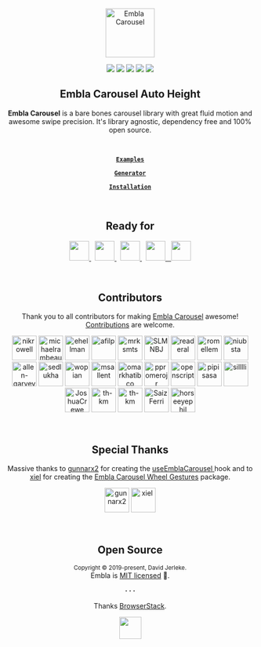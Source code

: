 <br />
<div align="center">
  <p align="center">
    <a href="https://www.embla-carousel.com/"><img width="100" height="100" src="https://www.embla-carousel.com/embla-logo.svg" alt="Embla Carousel">
    </a>
  </p>

  <p align="center">
    <a href="https://opensource.org/licenses/MIT"><img src="https://img.shields.io/npm/l/embla-carousel?color=%238ab4f8&style=flat-square"></a>
    <a href="https://www.npmjs.com/package/embla-carousel-auto-height"><img src="https://img.shields.io/npm/v/embla-carousel-auto-height.svg?color=%23c1a8e2&style=flat-square"></a>
    <a href="https://github.com/davidjerleke/embla-carousel/actions?query=workflow%3A%22Continuous+Integration%22"><img src="https://img.shields.io/github/actions/workflow/status/davidjerleke/embla-carousel/cd.yml?color=%238ab4f8&style=flat-square"></a>
    <a href="https://prettier.io"><img src="https://img.shields.io/badge/code_style-prettier-ff69b4.svg?color=%23c1a8e2&style=flat-square"></a>
    <a href="https://bundlephobia.com/result?p=embla-carousel-auto-height@latest"><img src="https://img.shields.io/bundlephobia/minzip/embla-carousel-auto-height?color=%238ab4f8&style=flat-square&label=gzip%20size">
    </a>
  </p>

  <strong>
    <h2 align="center">Embla Carousel Auto Height</h2>
  </strong>

  <p align="center">
    <strong>Embla Carousel</strong> is a bare bones carousel library with great fluid motion and awesome swipe precision. It's library agnostic, dependency free and 100% open source.
  </p>

  <br>

  <p align="center">
    <strong>
      <code>&nbsp;<a href="https://www.embla-carousel.com/examples/predefined/">Examples</a>&nbsp;</code>
    </strong>
  </p>

  <p align="center">
    <strong>
      <code>&nbsp;<a href="https://www.embla-carousel.com/examples/generator/">Generator</a>&nbsp;</code>
    </strong>
  </p>

  <p align="center">
    <strong>
      <code>&nbsp;<a href="https://www.embla-carousel.com/get-started/#choose-installation-type">Installation</a>&nbsp;</code>
    </strong>
  </p>
</div>

<br>

<div align="center">
  <strong>
    <h2 align="center">Ready for</h2>
  </strong>
  
  <p align="center">
    <a href="https://www.embla-carousel.com/get-started/module/">
      <img src="https://www.embla-carousel.com/javascript-logo.svg" width="40" height="40" />
    </a>
    &nbsp;
    <a href="https://www.embla-carousel.com/get-started/module/">
      <img src="https://www.embla-carousel.com/typescript-logo.svg" width="40" height="40" />
    </a>
    &nbsp;
    <a href="https://www.embla-carousel.com/get-started/react/">
      <img src="https://www.embla-carousel.com/react-logo.svg" width="40" height="40" />
    </a>
    &nbsp;
    <a href="https://www.embla-carousel.com/get-started/vue/">
      <img src="https://www.embla-carousel.com/vue-logo.svg" width="40" height="40" />
    &nbsp;
    <a href="https://www.embla-carousel.com/get-started/svelte/">
      <img src="https://www.embla-carousel.com/svelte-logo.svg" width="40" height="40" />
    </a>
  </p>
</div>

<br>

<div align="center">
  <strong>
    <h2 align="center">Contributors</h2>
  </strong>
  <p align="center">
    Thank you to all contributors for making <a href="https://www.embla-carousel.com/">Embla Carousel</a> awesome! <a href="https://github.com/davidjerleke/embla-carousel/blob/master/.github/CONTRIBUTING.md">Contributions</a> are welcome.
  </p>
  <p align="center">
    <a href="https://github.com/nikrowell"><img src="https://avatars2.githubusercontent.com/u/260039?s=120&v=4" title="nikrowell" width="50" height="50" style="max-width:100%;"></a>
    <a href="https://github.com/michaelrambeau"><img src="https://avatars0.githubusercontent.com/u/5546996?s=120&v=4" title="michaelrambeau" width="50" height="50" style="max-width:100%;"></a>
    <a href="https://github.com/ehellman"><img src="https://avatars3.githubusercontent.com/u/586152?s=120&v=4" title="ehellman" width="50" height="50" style="max-width:100%;"></a>
    <a href="https://github.com/afilp"><img src="https://avatars0.githubusercontent.com/u/7850073?s=120&v=4" title="afilp" width="50" height="50" style="max-width:100%;"></a>
    <a href="https://github.com/mrksmts"><img src="https://avatars1.githubusercontent.com/u/437794?s=120&v=4" title="mrksmts" width="50" height="50" style="max-width:100%;"></a>
    <a href="https://github.com/SLMNBJ"><img src="https://avatars2.githubusercontent.com/u/30017004?s=120&v=4" title="SLMNBJ" width="50" height="50" style="max-width:100%;"></a>
    <a href="https://github.com/readeral"><img src="https://avatars0.githubusercontent.com/u/15904136?s=120&v=4" title="readeral" width="50" height="50" style="max-width:100%;"></a>
    <a href="https://github.com/romellem"><img src="https://avatars2.githubusercontent.com/u/8504000?s=120&v=4" title="romellem" width="50" height="50" style="max-width:100%;"></a>
    <a href="https://github.com/niubsta"><img src="https://avatars0.githubusercontent.com/u/270320?s=120&v=4" title="niubsta" width="50" height="50" style="max-width:100%;"></a>
    <a href="https://github.com/allen-garvey"><img src="https://avatars1.githubusercontent.com/u/9314727?s=120s&v=4" title="allen-garvey" width="50" height="50" style="max-width:100%;"></a>
    <a href="https://github.com/sedlukha"><img src="https://avatars3.githubusercontent.com/u/14075940?s=120&v=4" title="sedlukha" width="50" height="50" style="max-width:100%;"></a>
    <a href="https://github.com/wopian"><img src="https://avatars3.githubusercontent.com/u/3440094?s=120&v=4" title="wopian" width="50" height="50" style="max-width:100%;"></a>
    <a href="https://github.com/msallent"><img src="https://avatars3.githubusercontent.com/u/8879212?s=120&v=4" title="msallent" width="50" height="50" style="max-width:100%;"></a>
    <a href="https://github.com/omarkhatibco"><img src="https://avatars1.githubusercontent.com/u/9054278?s=120&v=4" title="omarkhatibco" width="50" height="50" style="max-width:100%;"></a>
    <a href="https://github.com/ppromerojr"><img src="https://avatars1.githubusercontent.com/u/15343254?s=120&v=4" title="ppromerojr" width="50" height="50" style="max-width:100%;"></a>
    <a href="https://github.com/openscript"><img src="https://avatars3.githubusercontent.com/u/1105080?s=120&v=4" title="openscript" width="50" height="50" style="max-width:100%;"></a>
    <a href="https://github.com/pipisasa"><img src="https://avatars.githubusercontent.com/u/54534600?s=120&v=4" title="pipisasa" width="50" height="50" style="max-width:100%;"></a>
    <a href="https://github.com/silllli"><img src="https://avatars.githubusercontent.com/u/9334305?s=120&v=4" title="silllli" width="50" height="50" style="max-width:100%;"></a>
    <a href="https://github.com/JoshuaCrewe"><img src="https://avatars.githubusercontent.com/u/12238901?s=120&v=4" title="JoshuaCrewe" width="50" height="50" style="max-width:100%;"></a>
    <a href="https://github.com/th-km"><img src="https://avatars.githubusercontent.com/u/35410212?s=120&v=4" title="th-km" width="50" height="50" style="max-width:100%;"></a>
    <a href="https://github.com/rojadesign"><img src="https://avatars.githubusercontent.com/u/35687281?s=120&v=4" title="th-km"" width="50" height="50" style="max-width:100%;"></a>
    <a href="https://github.com/SaizFerri"><img src="https://avatars.githubusercontent.com/u/19834971?s=120&v=4" title="SaizFerri" width="50" height="50" style="max-width:100%;"></a>
    <a href="https://github.com/horseeyephil"><img src="https://avatars.githubusercontent.com/u/32337092?s=120&v=4" title="horseeyephil" width="50" height="50" style="max-width:100%;"></a>
  </p>
</div>

<br>

<div align="center">
  <strong>
    <h2 align="center">Special Thanks</h2>
  </strong>
  <p align="center">
    Massive thanks to <a href="https://github.com/gunnarx2">gunnarx2</a> for creating the <a href="https://www.embla-carousel.com/get-started/react/">useEmblaCarousel </a> hook and to <a href="https://github.com/xiel">xiel</a> for creating the <a href="https://github.com/xiel/embla-carousel-wheel-gestures">Embla Carousel Wheel Gestures</a> package.
  </p>
  <p align="center">
    <a href="https://github.com/gunnarx2"><img src="https://avatars2.githubusercontent.com/u/10469652?s=120&v=4" title="gunnarx2" width="50" height="50" style="max-width:100%;"></a>
    <a href="https://github.com/xiel"><img src="https://avatars0.githubusercontent.com/u/615522?s=120&v=4" title="xiel" width="50" height="50" style="max-width:100%;"></a>
  </p>
</div>

<br>

<h2 align="center">Open Source</h2>

<p align="center">
  <sup>Copyright © 2019-present, David Jerleke.</sup><br>
  Embla is <a href="https://github.com/davidjerleke/embla-carousel/blob/master/LICENSE">MIT licensed</a> 💖.
</p>

<p align="center">
  <strong>· · ·</strong>
</p>

<p align="center">
  Thanks <a href="https://www.browserstack.com">BrowserStack</a>.
</p>

<p align="center">
  <a href="https://www.browserstack.com">
    <img src="https://www.embla-carousel.com/browserstack-logo.svg" width="45" height="45" />
    </a>
</p>
